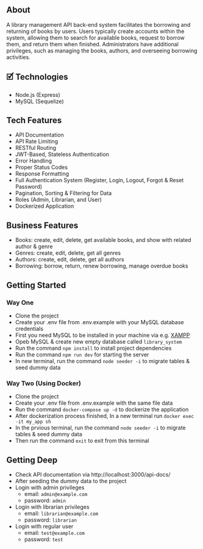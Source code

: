 ## About
A library management API back-end system facilitates the borrowing and returning of books by users. Users typically create accounts within the system, allowing them to search for available books, request to borrow them, and return them when finished. Administrators have additional privileges, such as managing the books, authors, and overseeing borrowing activities.

## 🗹 Technologies
- Node.js (Express)
- MySQL (Sequelize)

## Tech Features
- API Documentation
- API Rate Limiting
- RESTful Routing
- JWT-Based, Stateless Authentication
- Error Handling
- Proper Status Codes
- Response Formatting
- Full Authentication System (Register, Login, Logout, Forgot & Reset Password)
- Pagination, Sorting & Filtering for Data
- Roles (Admin, Librarian, and User)
- Dockerized Application

## Business Features
- Books: create, edit, delete, get available books, and show with related author & genre
- Genres: create, edit, delete, get all genres
- Authors: create, edit, delete, get all authors
- Borrowing: borrow, return, renew borrowing, manage overdue books

## Getting Started

### Way One
- Clone the project
- Create your .env file from .env.example with your MySQL database credentials
- First you need MySQL to be installed in your machine via e.g. [XAMPP](https://www.apachefriends.org/download.html)
- Opeb MySQL & create new empty database called `library_system`
- Run the command `npm install` to install project dependencies
- Run the command `npm run dev` for starting the server
- In new terminal, run the command `node seeder -i` to migrate tables & seed dummy data


### Way Two (Using Docker)
- Clone the project 
- Create your .env file from .env.example with the same file data
- Run the command `docker-compose up -d` to dockerize the application
- After dockerization process finished, In a new terminal run `docker exec -it my_app sh`
- In the prvious terminal, run the command `node seeder -i` to migrate tables & seed dummy data
- Then run the command `exit` to exit from this terminal

## Getting Deep
- Check API documentation via http://localhost:3000/api-docs/
- After seeding the dummy data to the project 
- Login with admin privileges
  - email: `admin@example.com`
  - password: `admin`
- Login with librarian privileges
  - email: `librarian@example.com`
  - password: `librarian`
- Login with regular user
  - email: `test@example.com`
  - password: `test`


